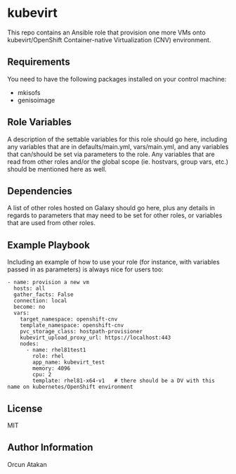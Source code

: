 # kubevirt
This repo contains an Ansible role that provision one more VMs onto kubevirt/OpenShift Container-native Virtualization (CNV) environment.

Requirements
------------

You need to have the following packages installed on your control machine:

- mkisofs
- genisoimage

Role Variables
--------------

A description of the settable variables for this role should go here, including any variables that are in defaults/main.yml, vars/main.yml, and any variables that can/should be set via parameters to the role. Any variables that are read from other roles and/or the global scope (ie. hostvars, group vars, etc.) should be mentioned here as well.

Dependencies
------------

A list of other roles hosted on Galaxy should go here, plus any details in regards to parameters that may need to be set for other roles, or variables that are used from other roles.

Example Playbook
----------------

Including an example of how to use your role (for instance, with variables passed in as parameters) is always nice for users too:

    - name: provision a new vm
      hosts: all
      gather_facts: False
      connection: local
      become: no
      vars:
        target_namespace: openshift-cnv
        template_namespace: openshift-cnv
        pvc_storage_class: hostpath-provisioner
        kubevirt_upload_proxy_url: https://localhost:443
        nodes:
          - name: rhel81test1
            role: rhel
            app_name: kubevirt_test
            memory: 4096
            cpu: 2
            template: rhel81-x64-v1   # there should be a DV with this name on kubernetes/OpenShift environment

License
-------

MIT

Author Information
------------------

Orcun Atakan
